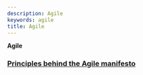 ```yaml
---
description: Agile
keywords: agile
title: Agile
---
```


**Agile**


### [Principles behind the Agile manifesto](/product-development-process/agile/principles-behind-the-agile-manifesto)
